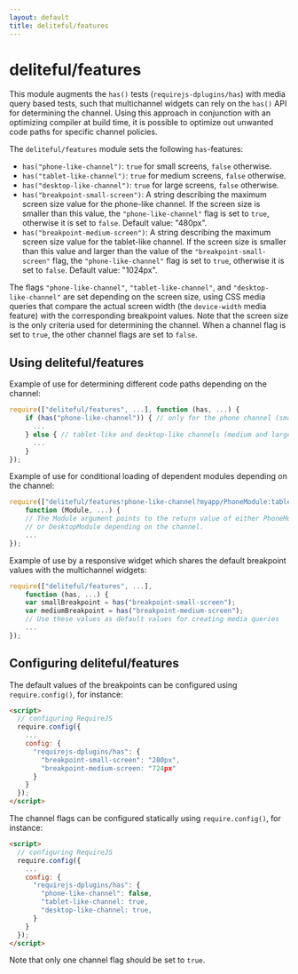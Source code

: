 ```yaml
---
layout: default
title: deliteful/features
---
```


# deliteful/features

This module augments the `has()` tests (`requirejs-dplugins/has`) with media query based tests,
such that multichannel widgets can rely on the `has()` API for determining the channel.
Using this approach in conjunction with an optimizing compiler at build time, it is possible
to optimize out unwanted code paths for specific channel policies.

The `deliteful/features` module sets the following `has`-features:

* `has("phone-like-channel")`: `true` for small screens, `false` otherwise.
* `has("tablet-like-channel")`: `true` for medium screens, `false` otherwise.
* `has("desktop-like-channel")`: `true` for large screens, `false` otherwise.
* `has("breakpoint-small-screen")`: A string describing the maximum screen size value
for the phone-like channel. If the screen size is smaller than this value, the
`"phone-like-channel"` flag is set to `true`, otherwise it is set to `false`. Default
value: "480px".
* `has("breakpoint-medium-screen")`: A string describing the maximum screen size value
for the tablet-like channel. If the screen size is smaller than this value and larger
than the value of the `"breakpoint-small-screen"` flag, the `"phone-like-channel"`
flag is set to `true`, otherwise it is set to `false`. Default value: "1024px".

The flags `"phone-like-channel"`, `"tablet-like-channel"`, and `"desktop-like-channel"`
are set depending on the screen size, using CSS media queries that compare the actual
screen width (the `device-width` media feature) with the corresponding breakpoint values.
Note that the screen size is the only criteria used for determining the channel. When a
channel flag is set to `true`, the other channel flags are set to `false`.

## Using deliteful/features

Example of use for determining different code paths depending on the channel:

```js
require(["deliteful/features", ...], function (has, ...) {
	if (has("phone-like-channel")) { // only for the phone channel (small screen)
	  ...
	} else { // tablet-like and desktop-like channels (medium and large screens)
	  ...
	}
});
```

Example of use for conditional loading of dependent modules depending on the channel:

```js
require(["deliteful/features!phone-like-channel?myapp/PhoneModule:tablet-like-channel?myapp/TabletModule:myapp/DesktopModule", ...],
	function (Module, ...) {
	// The Module argument points to the return value of either PhoneModule, TabletModule,
	// or DesktopModule depending on the channel.
	...
});
```

Example of use by a responsive widget which shares the default breakpoint values with the 
multichannel widgets:

```js
require(["deliteful/features", ...],
	function (has, ...) {
	var smallBreakpoint = has("breakpoint-small-screen");
	var mediumBreakpoint = has("breakpoint-medium-screen");
	// Use these values as default values for creating media queries
	...
});
```

## Configuring deliteful/features

The default values of the breakpoints can be configured using `require.config()`,
for instance:

```html
<script>
  // configuring RequireJS
  require.config({
    ...
    config: {
      "requirejs-dplugins/has": {
        "breakpoint-small-screen": "280px",
        "breakpoint-medium-screen: "724px"
      }
    }
  });
</script>
```

The channel flags can be configured statically using `require.config()`, for instance:

```html
<script>
  // configuring RequireJS
  require.config({
    ...
    config: {
      "requirejs-dplugins/has": {
        "phone-like-channel": false,
        "tablet-like-channel: true,
        "desktop-like-channel: true,
      }
    }
  });
</script>
```
Note that only one channel flag should be set to `true`.

